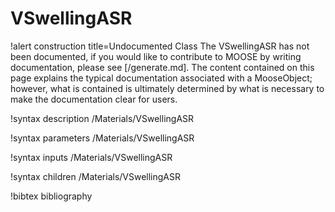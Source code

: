 <!-- MOOSE Documentation Stub: Remove this when content is added. -->

# VSwellingASR

!alert construction title=Undocumented Class
The VSwellingASR has not been documented, if you would like to contribute to MOOSE by
writing documentation, please see [/generate.md]. The content contained on this page explains
the typical documentation associated with a MooseObject; however, what is contained is ultimately
determined by what is necessary to make the documentation clear for users.

!syntax description /Materials/VSwellingASR

!syntax parameters /Materials/VSwellingASR

!syntax inputs /Materials/VSwellingASR

!syntax children /Materials/VSwellingASR

!bibtex bibliography
